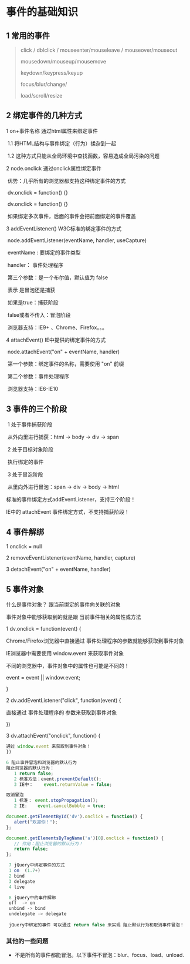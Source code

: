 # 事件的基础知识

## 1 常用的事件

>click / dblclick / mouseenter/mouseleave / mouseover/mouseout
>
>mousedown/mouseup/mousemove
>
>keydown/keypress/keyup
>
>focus/blur/change/
>
>load/scroll/resize

## 2 绑定事件的几种方式

1 on+事件名称 通过html属性来绑定事件

​	1.1 将HTML结构与事件绑定（行为）揉杂到一起

​	1.2 这种方式只能从全局环境中查找函数，容易造成全局污染的问题

2 node.onclick 通过onclick属性绑定事件

​	优势：几乎所有的浏览器都支持这种绑定事件的方式

​	dv.onclick = function() {}

​	dv.onclick = function() {}

​	如果绑定多次事件，后面的事件会把前面绑定的事件覆盖

3 addEventListener()		W3C标准的绑定事件的方式

​	node.addEventListener(eventName, handler, useCapture)

​	eventName : 要绑定的事件类型

​	handler： 事件处理程序

​	第三个参数：是一个布尔值，默认值为 false

​	表示 是冒泡还是捕获

​	如果是true：捕获阶段

​	false或者不传入：冒泡阶段

​	浏览器支持：IE9+ 、Chrome、Firefox。。。



4 attachEvent()			IE中提供的绑定事件的方式

​	node.attachEvent("on" + eventName, handler)

​	第一个参数：绑定事件的名称，需要使用 "on" 前缀

​	第二个参数：事件处理程序

​	浏览器支持：IE6-IE10



## 3 事件的三个阶段

​	1 处于事件捕获阶段

​		从外向里进行捕获：html -> body -> div -> span

​	2 处于目标对象阶段

​		执行绑定的事件

​	3 处于冒泡阶段

​		从里向外进行冒泡：span -> div -> body -> html

标准的事件绑定方式addEventListener，支持三个阶段！

IE中的 attachEvent 事件绑定方式，不支持捕获阶段！

## 4 事件解绑

1 onclick = null

2 removeEventListener(eventName, handler, capture)

3 detachEvent("on" + eventName, handler)



## 5 事件对象

什么是事件对象？ 跟当前绑定的事件向关联的对象

事件对象中能够获取到的就是跟 当前事件相关的属性或方法

1 dv.onclick = function(event) {

Chrome/Firefox浏览器中直接通过 事件处理程序的参数就能够获取到事件对象

IE浏览器中需要使用 window.event 来获取事件对象

不同的浏览器中，事件对象中的属性也可能是不同的！

event = event || window.event;

}



2 dv.addEventListener("click", function(event) {

直接通过 事件处理程序的 参数来获取到事件对象

})



3 dv.attachEvent("onclick", function() {

```JavaScript
通过 window.event 来获取到事件对象！
})

6 阻止事件冒泡和浏览器的默认行为
阻止浏览器的默认行为：
   1 return false;
   2 标准方法：event.preventDefault();
   3 IE中：    event.returnValue = false;

取消冒泡
   1 标准： event.stopPropagation();
   2 IE:    event.cancelBubble = true;
```

```JavaScript
document.getElementById('dv').onclick = function() {
   alert("欢迎你！");
};

document.getElementsByTagName('a')[0].onclick = function() {
   // 作用：阻止浏览器的默认行为！
   return false;
};

 7 jQuery中绑定事件的方式
 1 on  (1.7+)
 2 bind
 3 delegate
 4 live

 8 jQuery中的事件解绑
 off  -> on
 unbind -> bind
 undelegate -> delegate
 
 jQuery中绑定的事件 可以通过 return false 来实现 阻止默认行为和取消事件冒泡！
```


### 其他的一些问题

- 不是所有的事件都能冒泡。以下事件不冒泡：blur、focus、load、unload.

  ​

